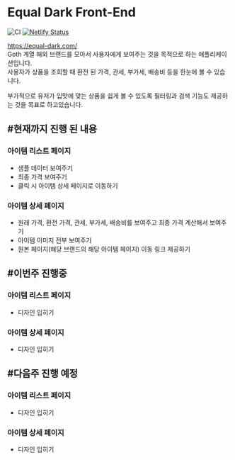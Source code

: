 # Equal Dark Front-End
![CI](https://github.com/juunini/project-react-2-juunini/workflows/CI/badge.svg)
[![Netlify Status](https://api.netlify.com/api/v1/badges/21f43689-513d-4f3d-b4b1-b404ac65d1b1/deploy-status)](https://app.netlify.com/sites/elastic-volhard-7be23e/deploys)

https://equal-dark.com/  
Goth 계열 해외 브랜드를 모아서 사용자에게 보여주는 것을 목적으로 하는 애플리케이션입니다.  
사용자가 상품을 조회할 때 환전 된 가격, 관세, 부가세, 배송비 등을 한눈에 볼 수 있습니다.  

부가적으로 유저가 입맛에 맞는 상품을 쉽게 볼 수 있도록 필터링과 검색 기능도 제공하는 것을 목표로 하고있습니다.  

## #현재까지 진행 된 내용
### 아이템 리스트 페이지
- 샘플 데이터 보여주기
- 최종 가격 보여주기
- 클릭 시 아이템 상세 페이지로 이동하기
### 아이템 상세 페이지
- 원래 가격, 환전 가격, 관세, 부가세, 배송비를 보여주고 최종 가격 계산해서 보여주기
- 아이템 이미지 전부 보여주기
- 원본 페이지(해당 브랜드의 해당 아이템 페이지) 이동 링크 제공하기

## #이번주 진행중
### 아이템 리스트 페이지
- 디자인 입히기
### 아이템 상세 페이지
- 디자인 입히기

## #다음주 진행 예정
### 아이템 리스트 페이지
- 디자인 입히기
### 아이템 상세 페이지
- 디자인 입히기
